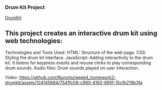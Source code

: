 ### Drum Kit Project
[DrumKit](https://belidaonlu.github.io/drumkit/)

## This project creates an interactive drum kit using web technologies:

Technologies and Tools Used:
HTML: Structure of the web page.
CSS: Styling the drum kit interface.
JavaScript: Adding interactivity to the drum kit. It listens for keypress events and mouse clicks to play corresponding drum sounds.
Audio files: Drum sounds played on user interaction.
 
Video:
https://github.com/Nuronlu/week4_homework2-drumkit/assets/124145684/7541fc08-c960-4162-895f-15cfb219b3fa

